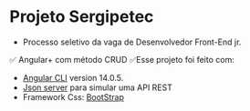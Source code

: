 # Projeto Sergipetec

- Processo seletivo da vaga de Desenvolvedor Front-End jr.

✅ Angular+ com método CRUD
✅Esse projeto foi feito com:
- [Angular CLI](https://github.com/angular/angular-cli) version 14.0.5.
- [Json server](https://github.com/typicode/json-server) para simular uma API REST 
- Framework Css: [BootStrap](https://getbootstrap.com/)
